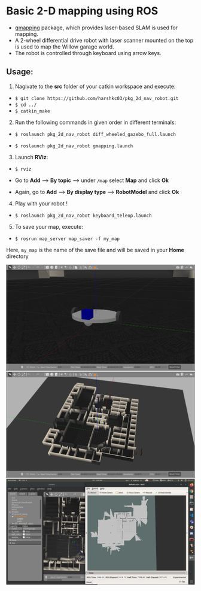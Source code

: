 # Basic 2-D mapping using ROS

+ [gmapping](http://wiki.ros.org/gmapping) package, which provides laser-based SLAM is used for mapping.
+ A 2-wheel differential drive robot with laser scanner mounted on the top is used to map the Willow garage world.
+ The robot is controlled through keyboard using arrow keys.

## Usage:

1. Nagivate to the **src** folder of your catkin workspace and execute:

+ `$ git clone https://github.com/harshkc03/pkg_2d_nav_robot.git`
+ `$ cd ../`
+ `$ catkin_make`


2. Run the following commands in given order in different terminals:

+ `$ roslaunch pkg_2d_nav_robot diff_wheeled_gazebo_full.launch`
  
+ `$ roslaunch pkg_2d_nav_robot gmapping.launch`


3. Launch **RViz**:

+ `$ rviz`

+ Go to **Add** --> **By topic** --> under `/map` select **Map** and click **Ok**
+ Again, go to **Add** --> **By display type** --> **RobotModel** and click **Ok**


4. Play with your robot !

+ `$ roslaunch pkg_2d_nav_robot keyboard_teleop.launch`

5. To save your map, execute:

+ `$ rosrun map_server map_saver -f my_map`

Here, `my_map` is the name of the save file and will be saved in your **Home** directory

![](./assets/robot.png)
![](./assets/willow.png)
![](./assets/mapping.png)
